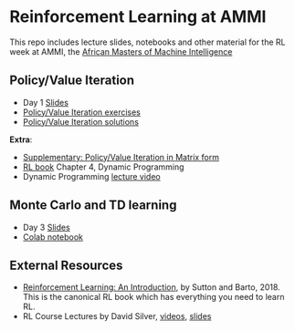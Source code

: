 # Reinforcement Learning at AMMI

This repo includes lecture slides, notebooks and other material for the RL week at AMMI, the [African Masters of Machine Intelligence](https://aims-ammi.com/)

## Policy/Value Iteration
- Day 1 [Slides](https://drive.google.com/file/d/1nV5uRjZ3tpLe9mxBP9-uEsSSnmjCuuAq/view?usp=sharing)
- [Policy/Value Iteration exercises](https://colab.research.google.com/drive/1afUECtd3IC65A7v46_CxWFF6p9DIvsEX)
- [Policy/Value Iteration solutions](https://colab.research.google.com/drive/1-hxzgqcjKE6jz5YEfqwwKA2UGjQLdcgD)

**Extra**:
- [Supplementary: Policy/Value Iteration in Matrix form](https://drive.google.com/file/d/1UR20JtQRjFyrvCseusVuPBmQIpB3XFAH/view?usp=sharing)
- [RL book](http://incompleteideas.net/book/the-book-2nd.html) Chapter 4, Dynamic Programming
- Dynamic Programming [lecture video](https://youtu.be/Nd1-UUMVfz4)

## Monte Carlo and TD learning
- Day 3 [Slides](https://drive.google.com/file/d/1GixlcRPutISNhZhSbrO9UxLokhkvA35W/view?usp=sharing)
- [Colab notebook](https://colab.research.google.com/drive/1Roigbh8VRXGnslxb4F6RHyQ4V0qD5sps)

## External Resources
- [Reinforcement Learning: An Introduction](http://incompleteideas.net/book/the-book-2nd.html), by Sutton and Barto, 2018. This is the canonical RL book which has everything you need to learn RL.
- RL Course Lectures by David Silver, [videos](https://www.youtube.com/playlist?list=PL7-jPKtc4r78-wCZcQn5IqyuWhBZ8fOxT), [slides](http://www0.cs.ucl.ac.uk/staff/d.silver/web/Teaching.html)

